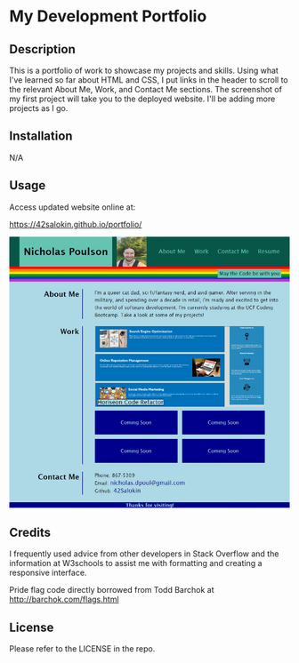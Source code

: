 # My Development Portfolio

## Description

This is a portfolio of work to showcase my projects and skills. Using what I've learned so far about HTML and CSS, I put links in the header to scroll to the relevant About Me, Work, and Contact Me sections. The screenshot of my first project will take you to the deployed website. I'll be adding more projects as I go. 

## Installation

N/A

## Usage

Access updated website online at:

https://42salokin.github.io/portfolio/

![Alt text](./assets/Screenshot2.jpg)

## Credits

I frequently used advice from other developers in Stack Overflow and the information at W3schools to assist me with formatting and creating a responsive interface.

Pride flag code directly borrowed from Todd Barchok at http://barchok.com/flags.html

## License

Please refer to the LICENSE in the repo.
